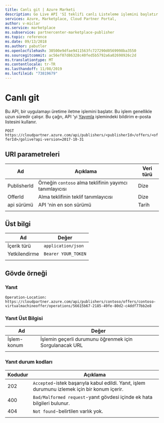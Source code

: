 ```yaml
---
title: Canlı git | Azure Marketi
description: Go Live API 'SI teklifi canlı Listeleme işlemini başlatır.
services: Azure, Marketplace, Cloud Partner Portal,
author: v-miclar
ms.service: marketplace
ms.subservice: partnercenter-marketplace-publisher
ms.topic: reference
ms.date: 09/13/2018
ms.author: pabutler
ms.openlocfilehash: 30500e9dfae9411563fc727290d0569998ba3550
ms.sourcegitcommit: ac56ef07d86328c40fed5b5792a6a02698926c2d
ms.translationtype: MT
ms.contentlocale: tr-TR
ms.lasthandoff: 11/08/2019
ms.locfileid: "73819679"
---
```

<a name="go-live"></a>Canlı git
=======

Bu API, bir uygulamayı üretime iletme işlemini başlatır. Bu işlem genellikle uzun süredir çalışır. Bu çağrı, API 'yi [Yayımla](./cloud-partner-portal-api-publish-offer.md) işlemindeki bildirim e-posta listesini kullanır.

 `POST  https://cloudpartner.azure.com/api/publishers/<publisherId>/offers/<offerId>/golive?api-version=2017-10-31` 

<a name="uri-parameters"></a>URI parametreleri
--------------

|  **Ad**      |   **Açıklama**                                                           | **Veri türü** |
|  --------      |   ---------------                                                           | ------------- |
| PublisherId    | Örneğin `contoso` alma teklifinin yayımcı tanımlayıcısı       |  Dize       |
| OfferId        | Alma teklifinin teklif tanımlayıcısı                                   |  Dize       |
| api sürümü    | API 'nin en son sürümü                                                   |  Tarih         |
|  |  |  |


<a name="header"></a>Üst bilgi
------

|  **Ad**       |     **Değer**       |
|  ---------      |     ----------      |
| İçerik türü    | `application/json`  |
| Yetkilendirme   | `Bearer YOUR_TOKEN` |
|  |  |


<a name="body-example"></a>Gövde örneği
------------

### <a name="response"></a>Yanıt

`Operation-Location: https://cloudpartner.azure.com/api/publishers/contoso/offers/contoso-virtualmachineoffer/operations/56615b67-2185-49fe-80d2-c4ddf77bb2e8`


### <a name="response-header"></a>Yanıt Üst Bilgisi

|  **Ad**             |      **Değer**                                                            |
|  --------             |      ----------                                                           |
| İşlem-konum    |  İşlemin geçerli durumunu öğrenmek için Sorgulanacak URL            |
|  |  |


### <a name="response-status-codes"></a>Yanıt durum kodları

| **Kodudur** |  **Açıklama**                                                                        |
| -------- |  ----------------                                                                        |
|  202     | `Accepted`-istek başarıyla kabul edildi. Yanıt, işlem durumunu izlemek için bir konum içerir. |
|  400     | `Bad/Malformed request`-yanıt gövdesi içinde ek hata bilgileri bulunur. |
|  404     |  `Not found`-belirtilen varlık yok.                                       |
|  |  |

